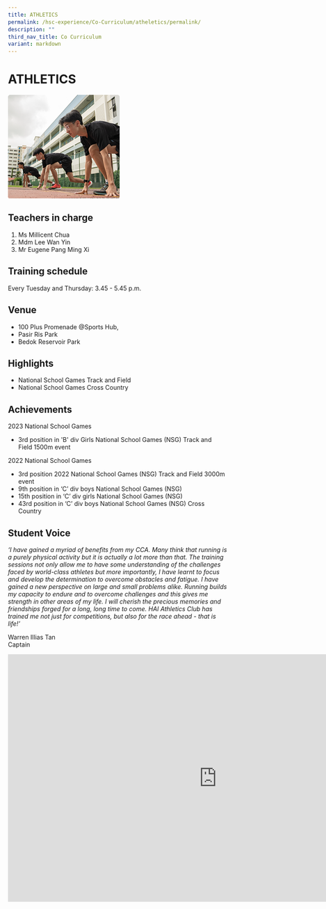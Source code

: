 ```yaml
---
title: ATHLETICS
permalink: /hsc-experience/Co-Curriculum/atheletics/permalink/
description: ""
third_nav_title: Co Curriculum
variant: markdown
---
```

ATHLETICS
=========
![Running](/images/CCA/Athelics.png)

Teachers in charge
------------------

1.  Ms Millicent Chua
2.  Mdm Lee Wan Yin
3.  Mr Eugene Pang Ming Xi

Training schedule
-----------------

Every Tuesday and Thursday: 3.45 - 5.45 p.m.

Venue
-----

*   100 Plus Promenade @Sports Hub,
*   Pasir Ris Park
*   Bedok Reservoir Park

Highlights
----------

*   National School Games Track and Field
*   National School Games Cross Country

Achievements
------------
2023 National School Games
*  3rd position in 'B' div Girls National School Games (NSG) Track and Field 1500m event

2022 National School Games
*   3rd position 2022 National School Games (NSG) Track and Field 3000m event  
*   9th position in ‘C’ div boys National School Games (NSG)
*   15th position in ‘C’ div girls National School Games (NSG)
*   43rd position in ‘C’ div boys National School Games (NSG) Cross Country  

Student Voice
-------------

_‘I have gained a myriad of benefits from my CCA. Many think that running is a purely physical activity but it is actually a lot more than that. The training sessions not only allow me to have some understanding of the challenges faced by world-class athletes but more importantly, I have learnt to focus and develop the determination to overcome obstacles and fatigue. I have gained a new perspective on large and small problems alike. Running builds my capacity to endure and to overcome challenges and this gives me strength in other areas of my life. I will cherish the precious memories and friendships forged for a long, long time to come. HAI Athletics Club has trained me not just for competitions, but also for the race ahead - that is life!’_

Warren Illias Tan  
Captain

<iframe allowfullscreen="true" height="569" width="960" frameborder="0" src="https://docs.google.com/presentation/d/e/2PACX-1vQ2-4DUn4Cq94hbeGVnLi7LvQFkln5DTQt4CG4aDtXPPQN1w_gbMqBEaT0uT7r9TtO11fLy--FC0aSj/embed?start=false&amp;loop=false&amp;delayms=3000"></iframe>